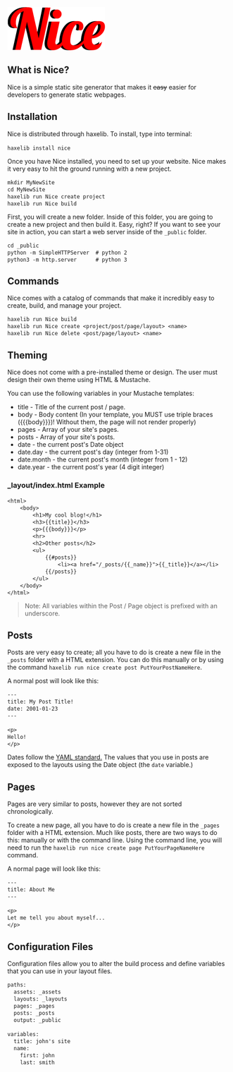 ![Logo](/NiceLogo.png)

## What is Nice?

Nice is a simple static site generator that makes it ~~easy~~ easier for developers to generate static webpages. 

## Installation

Nice is distributed through haxelib. To install, type into terminal:

`haxelib install nice`

Once you have Nice installed, you need to set up your website. Nice makes it very easy to hit the ground running with a new project.

```
mkdir MyNewSite
cd MyNewSite
haxelib run Nice create project
haxelib run Nice build
```

First, you will create a new folder. Inside of this folder, you are going to create a new project and then build it. Easy, right? If you want to see your site in action, you can start a web server inside of the `_public` folder.

```
cd _public
python -m SimpleHTTPServer  # python 2
python3 -m http.server      # python 3
```

## Commands

Nice comes with a catalog of commands that make it incredibly easy to create, build, and manage your project.

```
haxelib run Nice build 
haxelib run Nice create <project/post/page/layout> <name>
haxelib run Nice delete <post/page/layout> <name>
```

## Theming

Nice does not come with a pre-installed theme or design. The user must design their own theme using HTML & Mustache.

You can use the following variables in your Mustache templates:

- title - Title of the current post / page.
- body - Body content (In your template, you MUST use triple braces ({{{body}}})! Without them, the page will not render properly)
- pages - Array of your site's pages.
- posts - Array of your site's posts.
- date - the current post's Date object
- date.day - the current post's day (integer from 1-31)
- date.month - the current post's month (integer from 1 - 12)
- date.year - the current post's year (4 digit integer)

### _layout/index.html Example

```
<html>
    <body>
        <h1>My cool blog!</h1>
        <h3>{{title}}</h3>
        <p>{{{body}}}</p>
        <hr>
        <h2>Other posts</h2>
        <ul>
    	    {{#posts}}
            	<li><a href="/_posts/{{_name}}">{{_title}}</a></li>
    	    {{/posts}}
        </ul>
    </body>
</html>
```

> Note:
> All variables within the Post / Page object is prefixed with an underscore.

## Posts

Posts are very easy to create; all you have to do is create a new file in the `_posts` folder with a HTML extension. You can do this manually or by using the command `haxelib run nice create post PutYourPostNameHere`.

A normal post will look like this:

```
---
title: My Post Title!
date: 2001-01-23
---

<p>
Hello!
</p>
```

Dates follow the [YAML standard.](https://github.com/mikestead/hx-yaml) The values that you use in posts are exposed to the layouts using the Date object (the `date` variable.)

## Pages

Pages are very similar to posts, however they are not sorted chronologically.

To create a new page, all you have to do is create a new file in the `_pages` folder with a HTML extension. Much like posts, there are two ways to do this: manually or with the command line. Using the command line, you will need to run the `haxelib run nice create page PutYourPageNameHere` command.

A normal page will look like this:

```
---
title: About Me
---

<p>
Let me tell you about myself...
</p>
```

## Configuration Files

Configuration files allow you to alter the build process and define variables that you can use in your layout files. 

```
paths:
  assets: _assets
  layouts: _layouts
  pages: _pages
  posts: _posts
  output: _public

variables:
  title: john's site
  name:
    first: john
    last: smith
```
